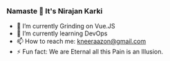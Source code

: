 ### Namaste 🙏 It's Nirajan Karki
- 🔭 I’m currently Grinding on Vue.JS
- 🌱 I’m currently learning DevOps
- 📫 How to reach me: kneeraazon@gmail.com
- ⚡ Fun fact: We are Eternal all this Pain is an Illusion.




